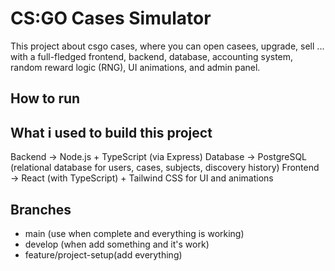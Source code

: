 # CS:GO Cases Simulator

This project about csgo cases, where you can open casees, upgrade, sell ...
with a full-fledged frontend, backend, database, accounting system, random reward logic (RNG), UI animations, and admin panel.




## How to run 








## What i used to build this project
Backend → Node.js + TypeScript (via Express)
Database → PostgreSQL (relational database for users, cases, subjects, discovery history)
Frontend → React (with TypeScript) + Tailwind CSS for UI and animations





## Branches
- main (use when complete and everything is working)
- develop (when add something and it's work)
- feature/project-setup(add everything)
